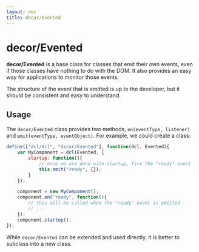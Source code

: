 ```yaml
---
layout: doc
title: decor/Evented
---
```


# decor/Evented

**decor/Evented** is a base class for classes that emit their own events, even if those classes have nothing
to do with the DOM.  It also provides an easy way for applications to monitor those events.

The structure of the event that is emitted is up to the
developer, but it should be consistent and easy to understand.

## Usage

The `decor/Evented` class provides two methods, `on(eventType, listener)` and `emit(eventType, eventObject)`.
For example, we could create a class:

```js
define(["dcl/dcl", "decor/Evented"], function(dcl, Evented){
	var MyComponent = dcl(Evented, {
		startup: function(){
			// once we are done with startup, fire the "ready" event
			this.emit("ready", {});
		}
	});

	component = new MyComponent();
	component.on("ready", function(){
		// this will be called when the "ready" event is emitted
		// ...
	});
	component.startup();
});
```

While `decor/Evented` can be extended and used directly, it is better to subclass into a new class.
